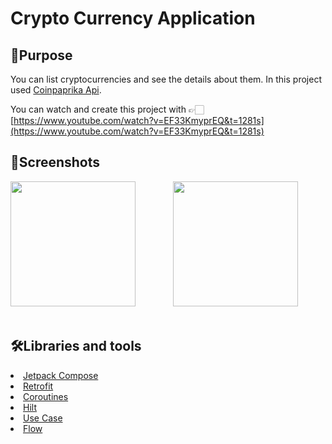 # Crypto Currency Application

## 🥳Purpose

You can list cryptocurrencies and see the details about them.
In this project used <a href="[https://api.coinpaprika.com/](https://api.coinpaprika.com/)">Coinpaprika Api</a>.

You can watch and create this project with 👉🏻 [https://www.youtube.com/watch?v=EF33KmyprEQ&t=1281s](https://www.youtube.com/watch?v=EF33KmyprEQ&t=1281s)

## 🌟Screenshots

<p>
<img src="https://github.com/seymafirat/crypto-currency-app/blob/main/crypto-currency-app.gif" width="200"/> &emsp;&emsp;&emsp;
<img src="https://github.com/seymafirat/crypto-currency-app/blob/main/no-connection.gif" width="200" />     
</p>

## 🛠Libraries and tools

<li><a href="https://developer.android.com/jetpack/compose?gclid=CjwKCAjw9-KTBhBcEiwAr19ig9HauwNKjaxhqRFikCR3lQgUmEY0nrimD23FE2yHpyV8_FKAq2XkZhoC7pIQAvD_BwE&gclsrc=aw.ds">Jetpack Compose</a></li>
<li><a href="https://square.github.io/retrofit/](https://square.github.io/retrofit/">Retrofit</a></li>
<li><a href="https://developer.android.com/topic/libraries/architecture/coroutines">Coroutines</a></li>

<li><a href="https://developer.android.com/training/dependency-injection/hilt-android">Hilt</a></li>

<li><a href="https://developer.android.com/topic/architecture/domain-layer">Use Case</a></li>

<li><a href="https://developer.android.com/kotlin/flow">Flow</a></li>
